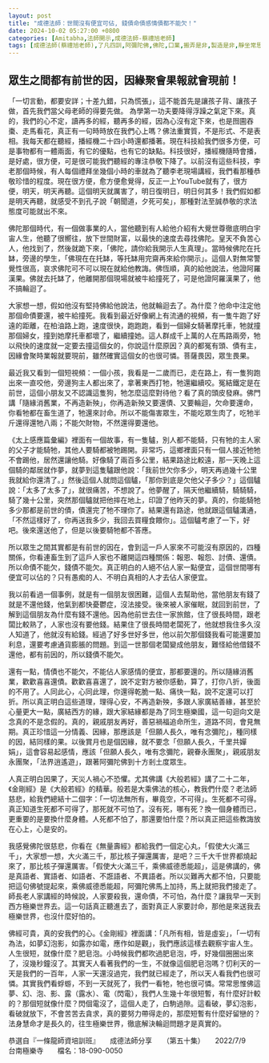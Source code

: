 ```yaml
---
layout: post
title: "成德法師：世間沒有便宜可佔, 錢債命債感情債都不能欠！"
date: 2024-10-02 05:27:00 +0800
categories: [Amitabha,法師開示,成德法師-蔡禮旭老師]
tags: [成德法師(蔡禮旭老師),了凡四訓,阿彌陀佛,佛陀,口業,搬弄是非,製造是非,靜坐常思己過，閒談莫論人非,十二因緣經,正語,忍辱,假相,罪從心起將心懺，心若滅時罪亦亡,業,業力,懺悔,果報,念佛,持戒,造業,帶業往生,身口意,五戒,持戒,殺生,不與取,邪淫,偷盜,挑撥離間,妄語,惡口,因果,惡業,果報,懺悔,後不再造,逆境惡緣,斷惡修善]
---
```


## 眾生之間都有前世的因，因緣聚會果報就會現前！

「一切言動，都要安詳；十差九錯，只為慌張」，這不能首先是讓孩子背、讓孩子做，首先我們當父母老師的得要先做。 為學第一功夫要降得浮躁之氣定下來。真的，我們的心不定，讀再多的經，聽再多的經，因為心沒有定下來，也是囫圇吞棗、走馬看花，真正有一句時時放在我們心上嗎？佛法重實質，不是形式、不是表相。我每天都在聽經，播經機二十四小時還都播著。現在科技給我們很多方便，可是事物都有一體兩面，有它的優點，也有它的缺點。科技很好，播經機隨時會播，是好處，很方便，可是很可能我們聽經的專注恭敬下降了。以前沒有這些科技，李老那個時候，有人每個禮拜坐幾個小時的車就為了聽李老現場講經，我們看那種恭敬珍惜的程度。現在很方便，愈方便愈覺得，反正一上YouTube就有了，很方便，明天，明天再聽。這個明天就厲害了，明日復明日，明日何其多！我們假如都是明天再聽，就感受不到孔子說「朝聞道，夕死可矣」，那種對法至誠恭敬的求法態度可能就出不來。      

佛陀那個時代，有一個做事業的人，當他聽到有人給他介紹有大覺世尊徹底明白宇宙人生，他聽了很嚮往，放下世間財富，以最快的速度去尋找佛陀。皇天不負苦心人，他找到了，然後就跪下來，「佛陀，請你給我開示人生真理」。當時候佛陀在托缽，旁邊的學生，「佛現在在托缽，等托缽用完齋再來給你開示」。這個人對無常警覺性很高，哀求佛陀可不可以現在就給他教誨。佛恆順，真的給他說法，他證阿羅漢果。佛就去托缽了，他離開那個現場就被牛給撞死了，可是他證阿羅漢果了，他不搞輪迴了。        

大家想一想，假如他沒有堅持佛給他說法，他就輪迴去了。為什麼？他命中注定他那個命債要還，被牛給撞死。我看到最近好像網上有流通的視頻，有一隻牛跑了好遠的距離，在柏油路上跑，速度很快，跑跑跑，看到一個婦女騎著摩托車，牠就撞那個婦女，撞到她摩托車都壞了，繼續撞她。這人群成千上萬的人在馬路兩旁，牠以飛快的速度就一定要去撞這個女的，你說這什麼原因？真的都冤有頭、債有主，因緣會聚時業報就要現前，雖然確實這個女的也很可憐。菩薩畏因，眾生畏果。      

最近我又看到一個短視頻：一個小孩，我看是一二歲而已，走在路上，有一隻狗跑出來一直咬他，旁邊狗主人都出來了，拿著東西打牠，牠還繼續咬。冤結鐵定是在前世，這個小朋友又不認識這隻狗，牠怎麼這麼對待他？看了真的頭皮發麻。佛門講「隨緣消舊業，不再造新殃」，你再造新殃又要還債、又要輪迴，欠命要還命，你看牠都在畜生道了，牠還來討命。所以不能傷害眾生，不能吃眾生肉了，吃牠半斤還得還牠八兩；不能欠財物，不然還得要還他。        

《太上感應篇彙編》裡面有一個故事，有一隻驢，別人都不能騎，只有牠的主人家的父子才能騎牠，其他人要騎都被牠踢開。非常巧，這鄉裡面只有一個人接近牠牠不會踢他，居然還讓他騎。好像騎了兩百多公里，結果路途比較遠，那一天晚上這個騎的鄰居就作夢，就夢到這隻驢跟他說：「我前世欠你多少，明天再過幾十公里我就給你還清了。」然後這個人就問這個驢，「那你到底是欠他父子多少？」這個驢說：「太多了太多了」，就很痛苦，不想說了。他夢醒了，隔天他繼續騎，騎騎騎，騎了幾十公里，突然那個驢就把他摔在地上，印證了他昨天的夢。真的，你能騎牠多少那都是前世的債，債還完了牠不理你了。結果還有路途，他就跟這個驢溝通，「不然這樣好了，你再送我多少，我回去買糧食餵你」。這個驢考慮了一下，好吧。後來還送他了，但是以後要騎牠都不答應。        

所以眾生之間其實都是有前世的因在，會到這一戶人家來不可能沒有原因的，四種關係，你看連畜生到了這戶人家也不離開這四種關係：報恩、報怨、討債、還債。所以命債不能欠，錢債不能欠。真正明白的人絕不佔人家一點便宜，這個世間哪有便宜可以佔的？只有愚痴的人、不明白真相的人才去佔人家便宜。      

我以前看過一個事例，就是有一個朋友很困難，這個人去幫助他，當他朋友有錢了就是不還他錢，他氣到都快憂鬱症，沒法接受。後來被人家催眠，就回到前世，了解到這個朋友為什麼有錢不還他。因為他前世去住一家旅館，住了很長時間，跟老闆比較熟了，人家也沒有要他錢。結果住了很長時間老闆死了，他就想我住多久沒人知道了，他就沒有給錢。經過了好多世好多世，他以前欠那個錢我看可能還要加利息，還要考慮通貨膨脹的問題。到這一世那個老闆變成他朋友，難怪給他借錢不還他，都有前因的，所以錢債不能欠。      

還有一點，情債也不能欠，不能佔人家感情的便宜，那都要還的。所以隨緣消舊業，歡歡喜喜還債。歡歡喜喜還了，說不定對方被你感動，算了，打你八折，後面的不用了。人同此心，心同此理，你還得乾脆一點、痛快一點，說不定還可以打折。所以真正明白這些道理，理得心安，不再造新殃，多跟人家廣結善緣，甚至於心量更大一點，廣結西方的緣，跟大家結緣都是為了同生極樂國，這一句迴向文是念真的不是念假的。真的，親戚朋友再好，善惡禍福追命所生，道路不同，會見無期。真正珍惜這一分情義、因緣，那應該是「但願人長久，唯有念彌陀」，種同樣的因，結同樣的果。以後賞月也是個因緣，就不要念「但願人長久，千里共嬋娟」，這會容易起感情，應該「但願人長久，唯有念彌陀，親眷永團聚」，親戚朋友永團聚，「法界逍遙遊」，跟著阿彌陀佛到十方剎土度眾生。        

人真正明白因果了，天災人禍心不恐懼。尤其佛講《大般若經》講了二十二年，《金剛經》是《大般若經》的精華。般若是大乘佛法的核心，教我們什麼？老法師慈悲，給我們總結十二個字：「一切法無所有，畢竟空，不可得」。生死都不可得。真正知道生死都不可得了，那死就不可怕了。沒有死，哪有死？換一個身體而已，更重要的是要換什麼身體。人死都不怕了，那還要怕什麼？所以真正把這些教誨放在心上，心是安的。      

我感覺佛陀很慈悲，你看在《無量壽經》都給我們一個定心丸，「假使大火滿三千」，大家想一想，大火滿三千，那比核子彈還厲害，是吧？三千大千世界都燒起來了，那比核子彈還厲害。「假使大火滿三千，乘佛威德悉能超」，這是佛講的，佛是真語者、實語者、如語者、不誑語者、不異語者。所以災難再大都不怕，只要能把這句佛號提起來，乘佛威德悉能超，阿彌陀佛馬上加持，馬上就把我們接走了。師長老人家講經的時候說，人家要殺我，還命債，不可怕，為什麼？讓我早一天到西方極樂世界去。這一句話真正聽進去了，面對真正人家要討命，那他是來送我去極樂世界，也沒什麼好怕的。      

佛經可貴，真的安我們的心。《金剛經》裡面講：「凡所有相，皆是虛妄」，「一切有為法，如夢幻泡影，如露亦如電，應作如是觀」，我們應該這樣去觀察宇宙人生。人生很短，就像什麼？肥皂泡。小時候我們都吹過肥皂泡，呼，好幾個圈圈出來了，沒幾秒鐘沒了。其實天人看著我們的一生，不就像這個肥皂泡嗎？忉利天的一天是我們的一百年，人家一天還沒過完，我們就已經走了，所以天人看我們也很可憐。其實我們看蜉蝣，不到一天就死了，我們一看牠，牠也很可憐。常常思惟佛這夢、幻、泡、影、露（露水）、電（閃電），我們人生幾十年很短暫，有什麼好計較的？那個短就像什麼？閃個電沒了，這個人走了，白駒過隙。這看破，夢幻泡影，看破就放下，不會苦苦去貪求，真的要努力帶得走的，那麼短暫有什麼好留戀的？法身慧命才是長久的，往生極樂世界，徹底解決輪迴問題才是真實的。 

恭選自『一條龍師資培訓班』　　成德法師分享　　（第五十集）　　2022/7/9　　台南極樂寺　　檔名：18-090-0050